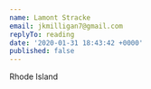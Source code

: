 ```yaml
---
name: Lamont Stracke
email: jkmilligan7@gmail.com
replyTo: reading
date: '2020-01-31 18:43:42 +0000'
published: false
---
```


Rhode Island